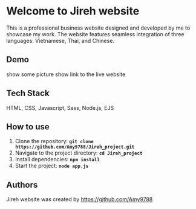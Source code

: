 # **Welcome to Jireh website**
This is a professional business website designed and developed by me to showcase my work. The website features seamless integration of three languages: Vietnamese, Thai, and Chinese. 
## **Demo**
show some picture
show link to the live website
## **Tech Stack**
HTML, CSS, Javascript, Sass, Node.js, EJS
## **How to use**
1. Clone the repository: **`git clone https://github.com/Amy9788/Jireh_project.git`**
2. Navigate to the project directory: **`cd Jireh_project`**
3. Install dependencies: **`npm install`**
4. Start the project: **`node app.js`**
## **Authors**
Jireh website was created by https://github.com/Amy9788